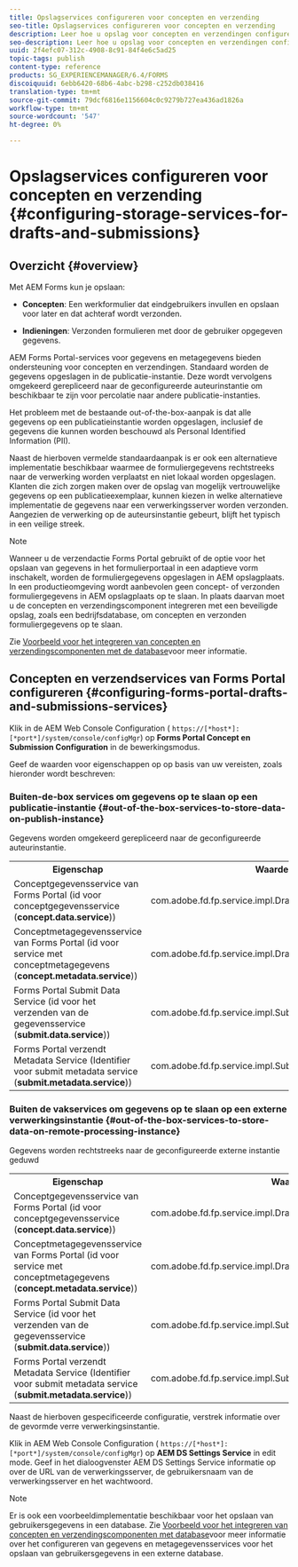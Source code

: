 ```yaml
---
title: Opslagservices configureren voor concepten en verzending
seo-title: Opslagservices configureren voor concepten en verzending
description: Leer hoe u opslag voor concepten en verzendingen configureert
seo-description: Leer hoe u opslag voor concepten en verzendingen configureert
uuid: 2f4efc07-312c-4908-8c91-84f4e6c5ad25
topic-tags: publish
content-type: reference
products: SG_EXPERIENCEMANAGER/6.4/FORMS
discoiquuid: 6ebb6420-68b6-4abc-b298-c252db038416
translation-type: tm+mt
source-git-commit: 79dcf6816e1156604c0c9279b727ea436ad1826a
workflow-type: tm+mt
source-wordcount: '547'
ht-degree: 0%

---
```



# Opslagservices configureren voor concepten en verzending {#configuring-storage-services-for-drafts-and-submissions}

## Overzicht {#overview}

Met AEM Forms kun je opslaan:

* **Concepten**: Een werkformulier dat eindgebruikers invullen en opslaan voor later en dat achteraf wordt verzonden.

* **Indieningen**: Verzonden formulieren met door de gebruiker opgegeven gegevens.

AEM Forms Portal-services voor gegevens en metagegevens bieden ondersteuning voor concepten en verzendingen. Standaard worden de gegevens opgeslagen in de publicatie-instantie. Deze wordt vervolgens omgekeerd gerepliceerd naar de geconfigureerde auteurinstantie om beschikbaar te zijn voor percolatie naar andere publicatie-instanties.

Het probleem met de bestaande out-of-the-box-aanpak is dat alle gegevens op een publicatieinstantie worden opgeslagen, inclusief de gegevens die kunnen worden beschouwd als Personal Identified Information (PII).

Naast de hierboven vermelde standaardaanpak is er ook een alternatieve implementatie beschikbaar waarmee de formuliergegevens rechtstreeks naar de verwerking worden verplaatst en niet lokaal worden opgeslagen. Klanten die zich zorgen maken over de opslag van mogelijk vertrouwelijke gegevens op een publicatieexemplaar, kunnen kiezen in welke alternatieve implementatie de gegevens naar een verwerkingsserver worden verzonden. Aangezien de verwerking op de auteursinstantie gebeurt, blijft het typisch in een veilige streek.

>[!NOTE]
>
>Wanneer u de verzendactie Forms Portal gebruikt of de optie voor het opslaan van gegevens in het formulierportaal in een adaptieve vorm inschakelt, worden de formuliergegevens opgeslagen in AEM opslagplaats. In een productieomgeving wordt aanbevolen geen concept- of verzonden formuliergegevens in AEM opslagplaats op te slaan. In plaats daarvan moet u de concepten en verzendingscomponent integreren met een beveiligde opslag, zoals een bedrijfsdatabase, om concepten en verzonden formuliergegevens op te slaan.
>
>Zie [Voorbeeld voor het integreren van concepten en verzendingscomponenten met de database](/help/forms/using/integrate-draft-submission-database.md)voor meer informatie.

## Concepten en verzendservices van Forms Portal configureren {#configuring-forms-portal-drafts-and-submissions-services}

Klik in de AEM Web Console Configuration ( `https://[*host*]:[*port*]/system/console/configMgr`) op **Forms Portal Concept en Submission Configuration** in de bewerkingsmodus.

Geef de waarden voor eigenschappen op op basis van uw vereisten, zoals hieronder wordt beschreven:

### Buiten-de-box services om gegevens op te slaan op een publicatie-instantie {#out-of-the-box-services-to-store-data-on-publish-instance}

Gegevens worden omgekeerd gerepliceerd naar de geconfigureerde auteurinstantie.

<table> 
 <tbody>
  <tr>
   <th>Eigenschap</th> 
   <th>Waarde</th> 
  </tr>
  <tr>
   <td>Conceptgegevensservice van Forms Portal (id voor conceptgegevensservice (<strong>concept.data.service</strong>))</td> 
   <td>com.adobe.fd.fp.service.impl.DraftDataServiceImpl<br /> </td> 
  </tr>
  <tr>
   <td>Conceptmetagegevensservice van Forms Portal (id voor service met conceptmetagegevens (<strong>concept.metadata.service</strong>))</td> 
   <td>com.adobe.fd.fp.service.impl.DraftMetadataServiceImpl<br /> </td> 
  </tr>
  <tr>
   <td>Forms Portal Submit Data Service (id voor het verzenden van de gegevensservice (<strong>submit.data.service</strong>))</td> 
   <td>com.adobe.fd.fp.service.impl.SubmitDataServiceImpl<br /> </td> 
  </tr>
  <tr>
   <td>Forms Portal verzendt Metadata Service (Identifier voor submit metadata service (<strong>submit.metadata.service</strong>))</td> 
   <td>com.adobe.fd.fp.service.impl.SubmitMetadataServiceImpl<br /> </td> 
  </tr>
 </tbody>
</table>

### Buiten de vakservices om gegevens op te slaan op een externe verwerkingsinstantie {#out-of-the-box-services-to-store-data-on-remote-processing-instance}

Gegevens worden rechtstreeks naar de geconfigureerde externe instantie geduwd

<table> 
 <tbody>
  <tr>
   <th>Eigenschap</th> 
   <th>Waarde</th> 
  </tr>
  <tr>
   <td>Conceptgegevensservice van Forms Portal (id voor conceptgegevensservice (<strong>concept.data.service</strong>))</td> 
   <td>com.adobe.fd.fp.service.impl.DraftDataServiceRemoteImpl<br /> </td> 
  </tr>
  <tr>
   <td>Conceptmetagegevensservice van Forms Portal (id voor service met conceptmetagegevens (<strong>concept.metadata.service</strong>))</td> 
   <td>com.adobe.fd.fp.service.impl.DraftMetadataServiceRemoteImpl<br /> </td> 
  </tr>
  <tr>
   <td>Forms Portal Submit Data Service (id voor het verzenden van de gegevensservice (<strong>submit.data.service</strong>))</td> 
   <td>com.adobe.fd.fp.service.impl.SubmitDataServiceRemoteImpl<br /> </td> 
  </tr>
  <tr>
   <td>Forms Portal verzendt Metadata Service (Identifier voor submit metadata service (<strong>submit.metadata.service</strong>))</td> 
   <td>com.adobe.fd.fp.service.impl.SubmitMetadataServiceRemoteImpl<br /> </td> 
  </tr>
 </tbody>
</table>

Naast de hierboven gespecificeerde configuratie, verstrek informatie over de gevormde verre verwerkingsinstantie.

Klik in AEM Web Console Configuration ( `https://[*host*]:[*port*]/system/console/configMgr`) op **AEM DS Settings Service** in edit mode. Geef in het dialoogvenster AEM DS Settings Service informatie op over de URL van de verwerkingsserver, de gebruikersnaam van de verwerkingsserver en het wachtwoord.

>[!NOTE]
>
>Er is ook een voorbeeldimplementatie beschikbaar voor het opslaan van gebruikersgegevens in een database. Zie [Voorbeeld voor het integreren van concepten en verzendingscomponenten met database](/help/forms/using/integrate-draft-submission-database.md)voor meer informatie over het configureren van gegevens en metagegevensservices voor het opslaan van gebruikersgegevens in een externe database.


